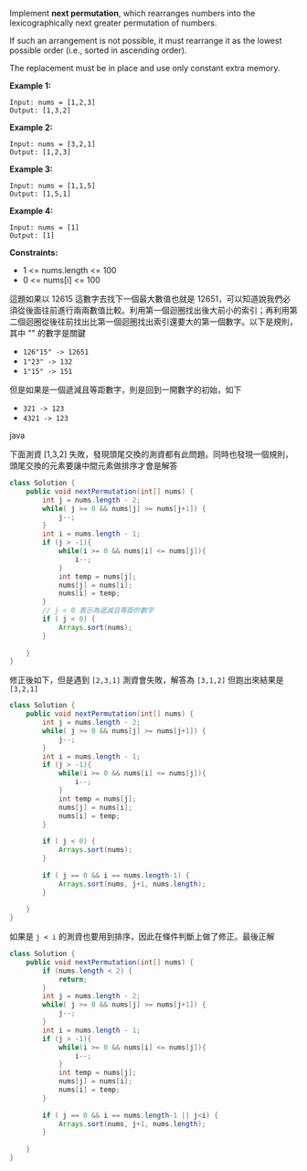 Implement **next permutation**, which rearranges numbers into the lexicographically next greater permutation of numbers.

If such an arrangement is not possible, it must rearrange it as the lowest possible order (i.e., sorted in ascending order).

The replacement must be in place and use only constant extra memory.

**Example 1:**
```
Input: nums = [1,2,3]
Output: [1,3,2]
```
**Example 2:**
```
Input: nums = [3,2,1]
Output: [1,2,3]
```
**Example 3:**
```
Input: nums = [1,1,5]
Output: [1,5,1]
```
**Example 4:**
```
Input: nums = [1]
Output: [1]
```
**Constraints:**

- 1 <= nums.length <= 100
- 0 <= nums[i] <= 100

這題如果以 12615 這數字去找下一個最大數值也就是 12651，可以知道說我們必須從後面往前進行兩兩數值比較。利用第一個迴圈找出後大前小的索引；再利用第二個迴圈從後往前找出比第一個迴圈找出索引還要大的第一個數字。以下是規則，其中 "" 的數字是關鍵

- `126"15" -> 12651`
- `1"23" -> 132`
- `1"15" -> 151`

但是如果是一個遞減且等距數字，則是回到一開數字的初始，如下

- `321 -> 123`
- `4321 -> 123`


java

下面測資 [1,3,2] 失敗，發現頭尾交換的測資都有此問題。同時也發現一個規則，頭尾交換的元素要讓中間元素做排序才會是解答

```java
class Solution {
    public void nextPermutation(int[] nums) {
        int j = nums.length - 2;
        while( j >= 0 && nums[j] >= nums[j+1]) {
            j--;
        }
        int i = nums.length - 1;
        if (j > -1){
            while(i >= 0 && nums[i] <= nums[j]){
                i--;
            }    
            int temp = nums[j];
            nums[j] = nums[i];
            nums[i] = temp;
        }
        // j < 0 表示為遞減且等距的數字
        if ( j < 0) {
            Arrays.sort(nums);
        }
        
    }
}
```
修正後如下，但是遇到 `[2,3,1]` 測資會失敗，解答為 `[3,1,2]` 但跑出來結果是 `[3,2,1]`

```java
class Solution {
    public void nextPermutation(int[] nums) {
        int j = nums.length - 2;
        while( j >= 0 && nums[j] >= nums[j+1]) {
            j--;
        }
        int i = nums.length - 1;
        if (j > -1){
            while(i >= 0 && nums[i] <= nums[j]){
                i--;
            }    
            int temp = nums[j];
            nums[j] = nums[i];
            nums[i] = temp;
        }
        
        if ( j < 0) {
            Arrays.sort(nums);
        }
        
        if ( j == 0 && i == nums.length-1) {
            Arrays.sort(nums, j+1, nums.length);
        }
        
    }
}
```

如果是 `j < i` 的測資也要用到排序，因此在條件判斷上做了修正。最後正解

```java
class Solution {
    public void nextPermutation(int[] nums) {
        if (nums.length < 2) {
            return;
        }
        int j = nums.length - 2;
        while( j >= 0 && nums[j] >= nums[j+1]) {
            j--;
        }
        int i = nums.length - 1;
        if (j > -1){
            while(i >= 0 && nums[i] <= nums[j]){
                i--;
            }    
            int temp = nums[j];
            nums[j] = nums[i];
            nums[i] = temp;
        }
        
        if ( j == 0 && i == nums.length-1 || j<i) {
            Arrays.sort(nums, j+1, nums.length);
        }
        
    }
}
```